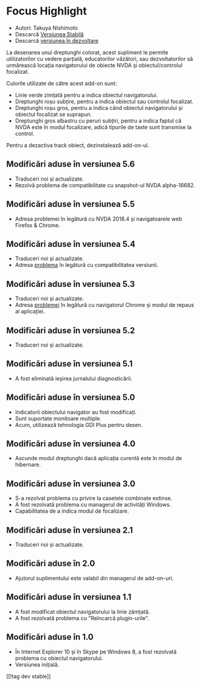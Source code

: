 # Focus Highlight #

* Autori: Takuya Nishimoto
* Descarcă [Versiunea Stabilă][2]
* Descarcă [versiunea în dezvoltare][1]

La desenarea unui dreptunghi colorat, acest supliment le permite
utilizatorilor cu vedere parțială, educatorilor văzători, sau
dezvoltatorilor să urmărească locația navigatorului de obiecte NVDA și
obiectul/controlul focalizat.

Culorile utilizate de către acest add-on sunt:

* Linie verde zimțată pentru a indica obiectul navigatorului.
* Dreptunghi roșu subțire, pentru a indica obiectul sau controlul focalizat.
* Dreptunghi roșu gros, pentru a indica când obiectul navigatorului și
  obiectul focalizat se suprapun.
* Dreptunghi gros albastru cu peruri subțiri, pentru a indica faptul că NVDA
  este în modul focalizare, adică tipurile de taste sunt transmise la
  control.

Pentru a dezactiva track obiect, dezinstalează add-on-ul.

## Modificări aduse în versiunea 5.6 ##

* Traduceri noi și actualizate.
* Rezolvă problema de compatibilitate cu snapshot-ul NVDA alpha-16682.

## Modificări aduse în versiunea 5.5 ##

* Adresa problemei în legătură cu NVDA 2018.4 și navigatoarele web Firefox &
  Chrome.

## Modificări aduse în versiunea 5.4 ##

* Traduceri noi și actualizate.
* Adresa [problema](https://github.com/nvdajp/focusHighlight/issues/11) în
  legătură cu compatibilitatea versiunii.

## Modificări aduse în versiunea 5.3 ##

* Traduceri noi și actualizate.
* Adresa [problemei](https://github.com/nvdajp/focusHighlight/issues/10) în
  legătură cu navigatorul Chrome și modul de repaus al aplicației.

## Modificări aduse în versiunea 5.2 ##

* Traduceri noi și actualizate.

## Modificări aduse în versiunea 5.1 ##

* A fost eliminată ieșirea jurnalului diagnosticării.

## Modificări aduse în versiunea 5.0 ##

* Indicatorii obiectului navigator au fost modificați.
* Sunt suportate monitoare multiple.
* Acum, utilizează tehnologia GDI Plus pentru desen.

## Modificări aduse în versiunea 4.0 ##

* Ascunde modul dreptunghi dacă aplicația curentă este în modul de
  hibernare.

## Modificări aduse în versiunea 3.0 ##

* S-a rezolvat problema cu privire la casetele combinate extinse.
* A fost rezolvată problema cu managerul de activități Windows.
* Capabilitatea de a indica modul de focalizare.

## Modificări aduse în versiunea 2.1 ##

* Traduceri noi și actualizate.

## Modificări aduse în 2.0 ##

* Ajutorul suplimentului este valabil din managerul de add-on-uri.

## Modificări aduse în versiunea 1.1 ##

* A fost modificat obiectul navigatorului la linie zâmțată.
* A fost rezolvată problema cu "Reîncarcă plugin-urile".

## Modificări aduse în 1.0 ##

* În Internet Explorer 10 și în Skype pe Windows 8, a fost rezolvată
  problema cu obiectul navigatorului.
* Versiunea inițială.


[[!tag dev stable]]

[1]: https://addons.nvda-project.org/files/get.php?file=fh-dev

[2]: https://addons.nvda-project.org/files/get.php?file=fh
